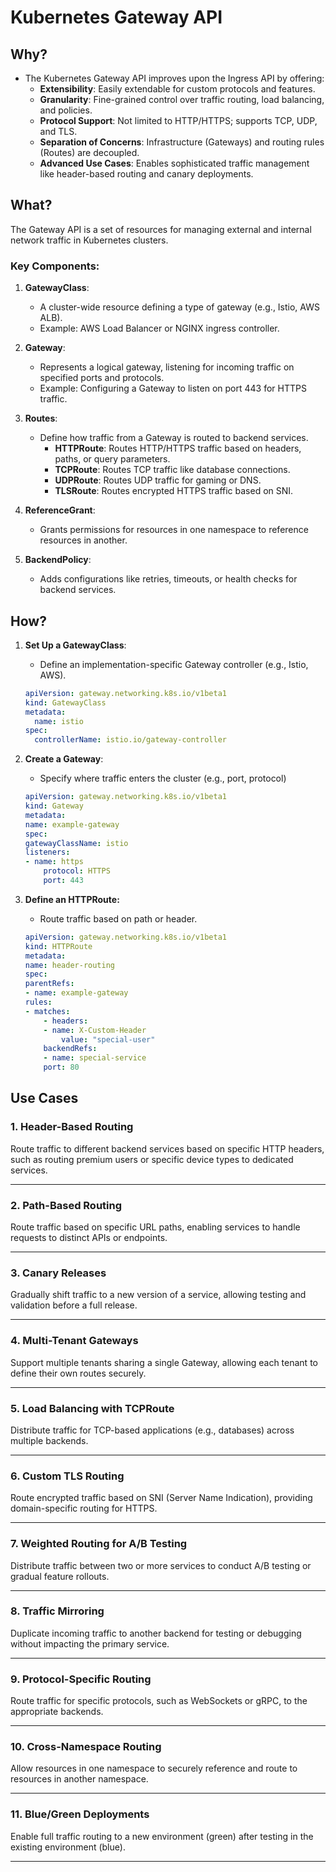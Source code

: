 # Kubernetes Gateway API

## Why?

- The Kubernetes Gateway API improves upon the Ingress API by offering:
  - **Extensibility**: Easily extendable for custom protocols and features.
  - **Granularity**: Fine-grained control over traffic routing, load balancing, and policies.
  - **Protocol Support**: Not limited to HTTP/HTTPS; supports TCP, UDP, and TLS.
  - **Separation of Concerns**: Infrastructure (Gateways) and routing rules (Routes) are decoupled.
  - **Advanced Use Cases**: Enables sophisticated traffic management like header-based routing and canary deployments.

## What?

The Gateway API is a set of resources for managing external and internal network traffic in Kubernetes clusters.

### Key Components:

1. **GatewayClass**:
   - A cluster-wide resource defining a type of gateway (e.g., Istio, AWS ALB).
   - Example: AWS Load Balancer or NGINX ingress controller.
2. **Gateway**:

   - Represents a logical gateway, listening for incoming traffic on specified ports and protocols.
   - Example: Configuring a Gateway to listen on port 443 for HTTPS traffic.

3. **Routes**:

   - Define how traffic from a Gateway is routed to backend services.
     - **HTTPRoute**: Routes HTTP/HTTPS traffic based on headers, paths, or query parameters.
     - **TCPRoute**: Routes TCP traffic like database connections.
     - **UDPRoute**: Routes UDP traffic for gaming or DNS.
     - **TLSRoute**: Routes encrypted HTTPS traffic based on SNI.

4. **ReferenceGrant**:

   - Grants permissions for resources in one namespace to reference resources in another.

5. **BackendPolicy**:
   - Adds configurations like retries, timeouts, or health checks for backend services.

## How?

1. **Set Up a GatewayClass**:
   - Define an implementation-specific Gateway controller (e.g., Istio, AWS).
   ```yaml
   apiVersion: gateway.networking.k8s.io/v1beta1
   kind: GatewayClass
   metadata:
     name: istio
   spec:
     controllerName: istio.io/gateway-controller
   ```
2. **Create a Gateway**:

   - Specify where traffic enters the cluster (e.g., port, protocol)

   ```yaml
   apiVersion: gateway.networking.k8s.io/v1beta1
   kind: Gateway
   metadata:
   name: example-gateway
   spec:
   gatewayClassName: istio
   listeners:
   - name: https
       protocol: HTTPS
       port: 443
   ```

3. **Define an HTTPRoute:**

   - Route traffic based on path or header.

   ```yaml
   apiVersion: gateway.networking.k8s.io/v1beta1
   kind: HTTPRoute
   metadata:
   name: header-routing
   spec:
   parentRefs:
   - name: example-gateway
   rules:
   - matches:
       - headers:
       - name: X-Custom-Header
           value: "special-user"
       backendRefs:
       - name: special-service
       port: 80
   ```

## Use Cases

### 1. **Header-Based Routing**

Route traffic to different backend services based on specific HTTP headers, such as routing premium users or specific device types to dedicated services.

---

### 2. **Path-Based Routing**

Route traffic based on specific URL paths, enabling services to handle requests to distinct APIs or endpoints.

---

### 3. **Canary Releases**

Gradually shift traffic to a new version of a service, allowing testing and validation before a full release.

---

### 4. **Multi-Tenant Gateways**

Support multiple tenants sharing a single Gateway, allowing each tenant to define their own routes securely.

---

### 5. **Load Balancing with TCPRoute**

Distribute traffic for TCP-based applications (e.g., databases) across multiple backends.

---

### 6. **Custom TLS Routing**

Route encrypted traffic based on SNI (Server Name Indication), providing domain-specific routing for HTTPS.

---

### 7. **Weighted Routing for A/B Testing**

Distribute traffic between two or more services to conduct A/B testing or gradual feature rollouts.

---

### 8. **Traffic Mirroring**

Duplicate incoming traffic to another backend for testing or debugging without impacting the primary service.

---

### 9. **Protocol-Specific Routing**

Route traffic for specific protocols, such as WebSockets or gRPC, to the appropriate backends.

---

### 10. **Cross-Namespace Routing**

Allow resources in one namespace to securely reference and route to resources in another namespace.

---

### 11. **Blue/Green Deployments**

Enable full traffic routing to a new environment (green) after testing in the existing environment (blue).

---
